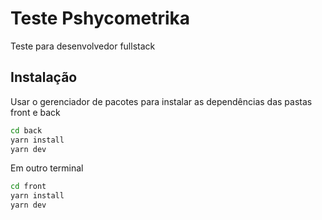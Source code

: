 # Teste Pshycometrika

Teste para desenvolvedor fullstack

## Instalação

Usar o gerenciador de pacotes para instalar as dependências das pastas front e back

```bash
cd back
yarn install
yarn dev
```
Em outro terminal

```bash
cd front
yarn install
yarn dev
```